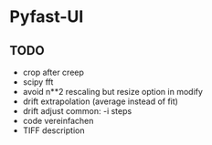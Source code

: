# Pyfast-UI

## TODO

- crop after creep
- scipy fft
- avoid n**2 rescaling but resize option in modify
- drift extrapolation (average instead of fit)
- drift adjust common: -i steps
- code vereinfachen
- TIFF description
